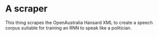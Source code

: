 # A scraper

This thing scrapes the OpenAustralia Hansard XML to create a speech corpus suitable for training an RNN to speak like a politician.
